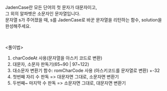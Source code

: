 JadenCase란 모든 단어의 첫 문자가 대문자이고,<br>
그 외의 알파벳은 소문자인 문자열입니다.<br> 
문자열 s가 주어졌을 때, s를 JadenCase로 바꾼 문자열을 리턴하는 함수, solution을 완성해주세요.

<br> <br> 
<풀이법>
1. charCodeAt 사용(문자열을 아스키 코드로 변환)
2. 대문자, 소문자 판독기(65~90 | 97~122)
3. 대소문자 변환기 함수: romCharCode 사용 (아스키코드를 문자열로 변환) +-32
4. 첫번째 자리 수 판독 => 대문자면 그대로, 소문자면 변환기
5. 두번째~ 마지막 수 판독 => 소문자면 그대로, 대문자면 변환기
